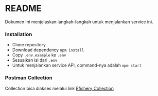 # README #

Dokumen ini menjelaskan langkah-langkah untuk menjalankan service ini.

### Installation

* Clone repository
* Download dependency `npm install`
* Copy `.env.example` ke `.env`
* Sesuaikan isi dari `.env`
* Untuk menjalankan service API, command-nya adalah `npm start`

### Postman Collection

Collection bisa diakses melalui link
[Efishery Collection](https://api.postman.com/collections/9116289-b7484262-3bac-4790-b85b-49497c12adb8?access_key=PMAT-01GT20N6KJNSBH52HY7YTGM1RE)


